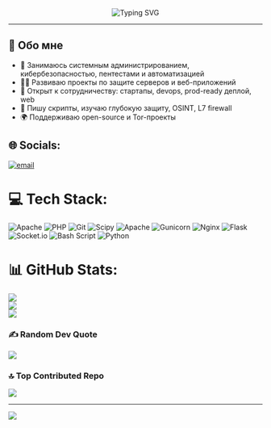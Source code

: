 
<div align="center">
  <img src="https://readme-typing-svg.herokuapp.com?font=Fira+Code&weight=600&size=26&pause=1000&color=22F769&center=true&vCenter=true&multiline=true&width=600&lines=Привет%2C+Я+toxakalinin+%F0%9F%91%8B;DevOps+%26+Security+Engineer;Full-Cycle+Developer;Cyber+Security+Researcher" alt="Typing SVG">

</div>



---

## 💫 Обо мне

- 🔭 Занимаюсь системным администрированием, кибербезопасностью, пентестами и автоматизацией
- 👨‍💻 Развиваю проекты по защите серверов и веб-приложений
- 👯 Открыт к сотрудничеству: стартапы, devops, prod-ready деплой, web
- 🧠 Пишу скрипты, изучаю глубокую защиту, OSINT, L7 firewall
- 🌍 Поддерживаю open-source и Tor-проекты


## 🌐 Socials:
[![email](https://img.shields.io/badge/Email-D14836?logo=gmail&logoColor=white)](mailto:anton@kalinin.net.ru) 

# 💻 Tech Stack:
![Apache](https://img.shields.io/badge/apache-%23D42029.svg?style=for-the-badge&logo=apache&logoColor=white) ![PHP](https://img.shields.io/badge/php-%23777BB4.svg?style=for-the-badge&logo=php&logoColor=white) ![Git](https://img.shields.io/badge/git-%23F05033.svg?style=for-the-badge&logo=git&logoColor=white) ![Scipy](https://img.shields.io/badge/SciPy-%230C55A5.svg?style=for-the-badge&logo=scipy&logoColor=%white) ![Apache](https://img.shields.io/badge/apache-%23D42029.svg?style=for-the-badge&logo=apache&logoColor=white) ![Gunicorn](https://img.shields.io/badge/gunicorn-%298729.svg?style=for-the-badge&logo=gunicorn&logoColor=white) ![Nginx](https://img.shields.io/badge/nginx-%23009639.svg?style=for-the-badge&logo=nginx&logoColor=white) ![Flask](https://img.shields.io/badge/flask-%23000.svg?style=for-the-badge&logo=flask&logoColor=white) ![Socket.io](https://img.shields.io/badge/Socket.io-black?style=for-the-badge&logo=socket.io&badgeColor=010101) ![Bash Script](https://img.shields.io/badge/bash_script-%23121011.svg?style=for-the-badge&logo=gnu-bash&logoColor=white) ![Python](https://img.shields.io/badge/python-3670A0?style=for-the-badge&logo=python&logoColor=ffdd54)
# 📊 GitHub Stats:
![](https://github-readme-stats.vercel.app/api?username=toxaker&theme=neon&hide_border=false&include_all_commits=true&count_private=true)<br/>
![](https://nirzak-streak-stats.vercel.app/?user=toxaker&theme=neon&hide_border=false)<br/>
![](https://github-readme-stats.vercel.app/api/top-langs/?username=toxaker&theme=neon&hide_border=false&include_all_commits=true&count_private=true&layout=compact)

### ✍️ Random Dev Quote
![](https://quotes-github-readme.vercel.app/api?type=horizontal&theme=radical)

### 🔝 Top Contributed Repo
![](https://github-contributor-stats.vercel.app/api?username=toxakalinin&limit=5&theme=blue_navy&combine_all_yearly_contributions=true)

---
[![](https://visitcount.itsvg.in/api?id=toxakalinin&icon=0&color=0)](https://visitcount.itsvg.in)

<!-- Proudly created with GPRM ( https://gprm.itsvg.in ) -->
